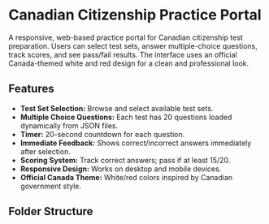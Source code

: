 # Canadian Citizenship Practice Portal

A responsive, web-based practice portal for Canadian citizenship test preparation. Users can select test sets, answer multiple-choice questions, track scores, and see pass/fail results. The interface uses an official Canada-themed white and red design for a clean and professional look.

## Features

- **Test Set Selection:** Browse and select available test sets.
- **Multiple Choice Questions:** Each test has 20 questions loaded dynamically from JSON files.
- **Timer:** 20-second countdown for each question.
- **Immediate Feedback:** Shows correct/incorrect answers immediately after selection.
- **Scoring System:** Track correct answers; pass if at least 15/20.
- **Responsive Design:** Works on desktop and mobile devices.
- **Official Canada Theme:** White/red colors inspired by Canadian government style.

## Folder Structure

